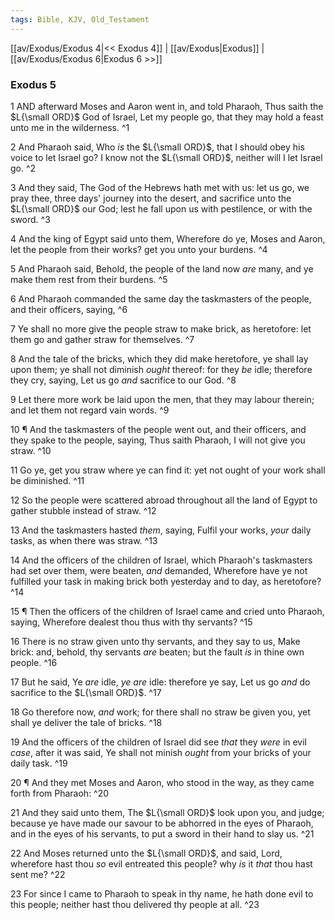 ```yaml
---
tags: Bible, KJV, Old_Testament
---
```


[[av/Exodus/Exodus 4|<< Exodus 4]] | [[av/Exodus|Exodus]] | [[av/Exodus/Exodus 6|Exodus 6 >>]]

### Exodus 5

1 AND afterward Moses and Aaron went in, and told Pharaoh, Thus saith the $L{\small ORD}$ God of Israel, Let my people go, that they may hold a feast unto me in the wilderness. ^1

2 And Pharaoh said, Who _is_ the $L{\small ORD}$, that I should obey his voice to let Israel go? I know not the $L{\small ORD}$, neither will I let Israel go. ^2

3 And they said, The God of the Hebrews hath met with us: let us go, we pray thee, three days' journey into the desert, and sacrifice unto the $L{\small ORD}$ our God; lest he fall upon us with pestilence, or with the sword. ^3

4 And the king of Egypt said unto them, Wherefore do ye, Moses and Aaron, let the people from their works? get you unto your burdens. ^4

5 And Pharaoh said, Behold, the people of the land now _are_ many, and ye make them rest from their burdens. ^5

6 And Pharaoh commanded the same day the taskmasters of the people, and their officers, saying, ^6

7 Ye shall no more give the people straw to make brick, as heretofore: let them go and gather straw for themselves. ^7

8 And the tale of the bricks, which they did make heretofore, ye shall lay upon them; ye shall not diminish _ought_ thereof: for they _be_ idle; therefore they cry, saying, Let us go _and_ sacrifice to our God. ^8

9 Let there more work be laid upon the men, that they may labour therein; and let them not regard vain words. ^9

10 ¶ And the taskmasters of the people went out, and their officers, and they spake to the people, saying, Thus saith Pharaoh, I will not give you straw. ^10

11 Go ye, get you straw where ye can find it: yet not ought of your work shall be diminished. ^11

12 So the people were scattered abroad throughout all the land of Egypt to gather stubble instead of straw. ^12

13 And the taskmasters hasted _them_, saying, Fulfil your works, _your_ daily tasks, as when there was straw. ^13

14 And the officers of the children of Israel, which Pharaoh's taskmasters had set over them, were beaten, _and_ demanded, Wherefore have ye not fulfilled your task in making brick both yesterday and to day, as heretofore? ^14

15 ¶ Then the officers of the children of Israel came and cried unto Pharaoh, saying, Wherefore dealest thou thus with thy servants? ^15

16 There is no straw given unto thy servants, and they say to us, Make brick: and, behold, thy servants _are_ beaten; but the fault _is_ in thine own people. ^16

17 But he said, Ye _are_ idle, _ye_ _are_ idle: therefore ye say, Let us go _and_ do sacrifice to the $L{\small ORD}$. ^17

18 Go therefore now, _and_ work; for there shall no straw be given you, yet shall ye deliver the tale of bricks. ^18

19 And the officers of the children of Israel did see _that_ they _were_ in evil _case_, after it was said, Ye shall not minish _ought_ from your bricks of your daily task. ^19

20 ¶ And they met Moses and Aaron, who stood in the way, as they came forth from Pharaoh: ^20

21 And they said unto them, The $L{\small ORD}$ look upon you, and judge; because ye have made our savour to be abhorred in the eyes of Pharaoh, and in the eyes of his servants, to put a sword in their hand to slay us. ^21

22 And Moses returned unto the $L{\small ORD}$, and said, Lord, wherefore hast thou _so_ evil entreated this people? why _is_ it _that_ thou hast sent me? ^22

23 For since I came to Pharaoh to speak in thy name, he hath done evil to this people; neither hast thou delivered thy people at all. ^23
